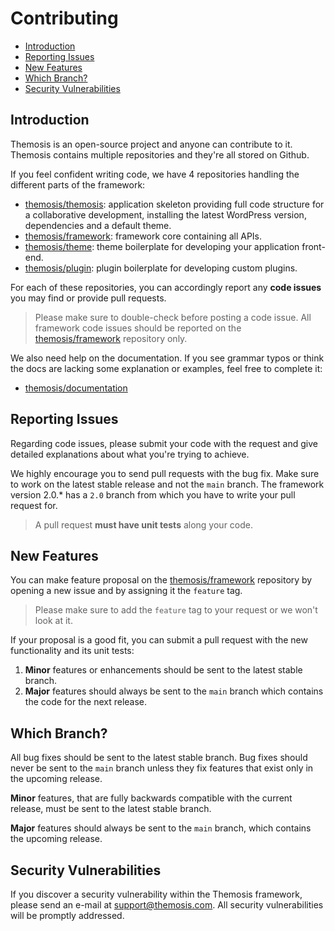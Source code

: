 # Contributing

- [Introduction](#introduction)
- [Reporting Issues](#reporting-issues)
- [New Features](#new-features)
- [Which Branch?](#which-branch)
- [Security Vulnerabilities](#security-vulnerabilities)

## Introduction

Themosis is an open-source project and anyone can contribute to it. Themosis contains multiple repositories and they're all stored on Github.

If you feel confident writing code, we have 4 repositories handling the different parts of the framework:

- [themosis/themosis](https://github.com/themosis/themosis): application skeleton providing full code structure for a collaborative development, installing the latest WordPress version, dependencies and a default theme.
- [themosis/framework](https://github.com/themosis/framework): framework core containing all APIs.
- [themosis/theme](https://github.com/themosis/theme): theme boilerplate for developing your application front-end.
- [themosis/plugin](https://github.com/themosis/plugin): plugin boilerplate for developing custom plugins.

For each of these repositories, you can accordingly report any **code issues** you may find or provide pull requests.

> Please make sure to double-check before posting a code issue. All framework code issues should be reported on the [themosis/framework](https://github.com/themosis/framework) repository only.

We also need help on the documentation. If you see grammar typos or think the docs are lacking some explanation or examples, feel free to complete it:

- [themosis/documentation](https://github.com/themosis/documentation)

## Reporting Issues

Regarding code issues, please submit your code with the request and give detailed explanations about what you're trying to achieve.

We highly encourage you to send pull requests with the bug fix. Make sure to work on the latest stable release and not the `main` branch. The framework version 2.0.* has a `2.0` branch from which you have to write your pull request for.

> A pull request **must have unit tests** along your code.

## New Features

You can make feature proposal on the [themosis/framework](https://github.com/themosis/framework) repository by opening a new issue and by assigning it the `feature` tag.

> Please make sure to add the `feature` tag to your request or we won't look at it.

If your proposal is a good fit, you can submit a pull request with the new functionality and its unit tests:

1. **Minor** features or enhancements should be sent to the latest stable branch.
2. **Major** features should always be sent to the `main` branch which contains the code for the next release.

## Which Branch?

All bug fixes should be sent to the latest stable branch. Bug fixes should never be sent to the `main` branch unless they fix features that exist only in the upcoming release.

**Minor** features, that are fully backwards compatible with the current release, must be sent to the latest stable branch.

**Major** features should always be sent to the `main` branch, which contains the upcoming release.

## Security Vulnerabilities

If you discover a security vulnerability within the Themosis framework, please send an e-mail at [support@themosis.com](mailto:support@themosis.com). All security vulnerabilities will be promptly addressed.
